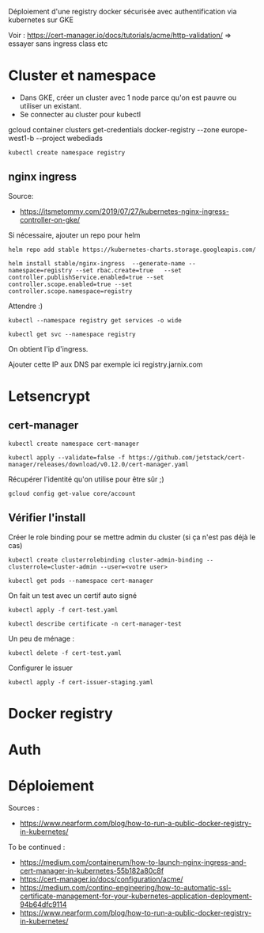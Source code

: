 Déploiement d'une registry docker sécurisée avec authentification via kubernetes sur GKE

Voir :
https://cert-manager.io/docs/tutorials/acme/http-validation/
=> essayer sans ingress class etc

# Cluster et namespace

- Dans GKE, créer un cluster avec 1 node parce qu'on est pauvre ou utiliser un existant.
- Se connecter au cluster pour kubectl


gcloud container clusters get-credentials docker-registry --zone europe-west1-b --project webediads


```
kubectl create namespace registry
```

## nginx ingress

Source: 
- https://itsmetommy.com/2019/07/27/kubernetes-nginx-ingress-controller-on-gke/


Si nécessaire, ajouter un repo pour helm

```
helm repo add stable https://kubernetes-charts.storage.googleapis.com/
```

```
helm install stable/nginx-ingress  --generate-name --namespace=registry --set rbac.create=true   --set controller.publishService.enabled=true --set controller.scope.enabled=true --set controller.scope.namespace=registry
```

Attendre :)
```
kubectl --namespace registry get services -o wide
```

```
kubectl get svc --namespace registry
```

On obtient l'ip d'ingress.

Ajouter cette IP aux DNS par exemple ici registry.jarnix.com

# Letsencrypt 
## cert-manager

```
kubectl create namespace cert-manager
```

```
kubectl apply --validate=false -f https://github.com/jetstack/cert-manager/releases/download/v0.12.0/cert-manager.yaml
```

Récupérer l'identité qu'on utilise pour être sûr ;)

```
gcloud config get-value core/account
```

## Vérifier l'install

Créer le role binding pour se mettre admin du cluster (si ça n'est pas déjà le cas)

```
kubectl create clusterrolebinding cluster-admin-binding --clusterrole=cluster-admin --user=<votre user>
```

```
kubectl get pods --namespace cert-manager
```

On fait un test avec un certif auto signé

```
kubectl apply -f cert-test.yaml
```

```
kubectl describe certificate -n cert-manager-test
```

Un peu de ménage :
```
kubectl delete -f cert-test.yaml
```

Configurer le issuer

```
kubectl apply -f cert-issuer-staging.yaml
```

<!--
Configurer le certificate pour le challenge http

```
kubectl apply -f cert-certificate-staging.yaml
```

Vérifier :

```
kubectl describe certificate registry-jarnix-com
```

Après quelques minutes, le certificat est disponible
-->

# Docker registry

# Auth

# Déploiement


Sources :
- https://www.nearform.com/blog/how-to-run-a-public-docker-registry-in-kubernetes/

To be continued :
- https://medium.com/containerum/how-to-launch-nginx-ingress-and-cert-manager-in-kubernetes-55b182a80c8f
- https://cert-manager.io/docs/configuration/acme/
- https://medium.com/contino-engineering/how-to-automatic-ssl-certificate-management-for-your-kubernetes-application-deployment-94b64dfc9114
- https://www.nearform.com/blog/how-to-run-a-public-docker-registry-in-kubernetes/ 